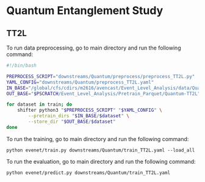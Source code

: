 # Quantum Entanglement Study

## TT2L

To run data preprocessing, go to main directory and run the following command:

```bash
#!/bin/bash

PREPROCESS_SCRIPT="downstreams/Quantum/preprocess/preprocess_TT2L.py"
YAML_CONFIG="downstreams/Quantum/preprocess_TT2L.yaml"
IN_BASE="/global/cfs/cdirs/m2616/avencast/Event_Level_Analysis/data/Quantum/TT2L"
OUT_BASE="$PSCRATCH/Event_Level_Analysis/Pretrain_Parquet/Quantum-TT2L"

for dataset in train; do
    shifter python3 "$PREPROCESS_SCRIPT" "$YAML_CONFIG" \
        --pretrain_dirs "$IN_BASE/$dataset" \
        --store_dir "$OUT_BASE/$dataset"
done
```


To run the training, go to main directory and run the following command:
```
python evenet/train.py downstreams/Quantum/train_TT2L.yaml --load_all
```

To run the evaluation, go to main directory and run the following command:
```
python evenet/predict.py downstreams/Quantum/train_TT2L.yaml
```